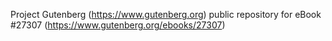 Project Gutenberg (https://www.gutenberg.org) public repository for
eBook #27307 (https://www.gutenberg.org/ebooks/27307)
